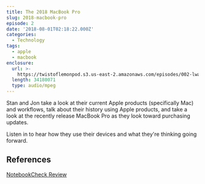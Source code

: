 ```yaml
---
title: The 2018 MacBook Pro
slug: 2018-macbook-pro
episode: 2
date: '2018-08-01T02:18:22.000Z'
categories:
  - Technology
tags:
  - apple
  - macbook
enclosure:
  url: >-
    https://twistoflemonpod.s3.us-east-2.amazonaws.com/episodes/002-lwatol-20180801.mp3
  length: 34180071
  type: audio/mpeg
---
```


Stan and Jon take a look at their current Apple products (specifically Mac) and workflows, talk about their history using Apple products, and take a look at the recently release MacBook Pro as they look toward purchasing updates.

Listen in to hear how they use their devices and what they're thinking going forward.

## References

[NotebookCheck Review](https://www.notebookcheck.net/Apple-MacBook-Pro-13-2018-Touch-Bar-i5-Laptop-Review.316648.0.html)
